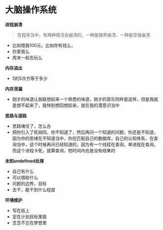 # 大脑操作系统



**进程崩溃**

> 在程序当中，有两种情况会崩溃的，一种是越界崩溃，一种是空值崩溃

* 比如借我100元，比如你有钱么，
* 你爱我么
* 周末一起去玩么

**内存溢出**

* 5的5次方等于多少

**内存泄漏**

* 刚才的味道让我联想起来一个熟悉的味道，刚才的音乐同样是这样，但是我就是想不起来了，我特别想回想起来，就在我的潜意识当中

**思路与道路**

* 思路堵住了，怎么办
* 把你引入了死胡同，你不知道了，然后再问一个知道的问题，你还是不知道，因为你的思绪在不知道当中，你在匹配自己的数据库，自己的认知体系，在查询当中，这个时候再问已经知道的，因为有一个线程在查询，单进程在查询，而这个进程卡死，就算查询，短时间内也是没有结果的

**未知undefined处理**

* 自己有什么
* 可以借助什么
* 问题的边界，目标
* 去干，能干到什么程度

**环境维护**

* 写在纸上
* 定在计划目标里面
* 念念不忘在梦想里

